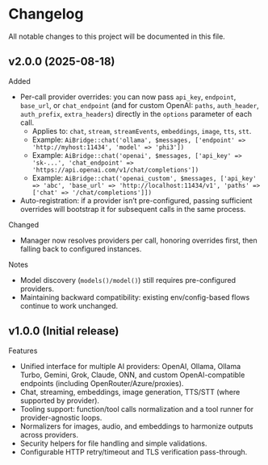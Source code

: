# Changelog

All notable changes to this project will be documented in this file.

## v2.0.0 (2025-08-18)

Added

- Per-call provider overrides: you can now pass `api_key`, `endpoint`, `base_url`, or `chat_endpoint` (and for custom OpenAI: `paths`, `auth_header`, `auth_prefix`, `extra_headers`) directly in the `options` parameter of each call.
  - Applies to: `chat`, `stream`, `streamEvents`, `embeddings`, `image`, `tts`, `stt`.
  - Example: `AiBridge::chat('ollama', $messages, ['endpoint' => 'http://myhost:11434', 'model' => 'phi3'])`
  - Example: `AiBridge::chat('openai', $messages, ['api_key' => 'sk-...', 'chat_endpoint' => 'https://api.openai.com/v1/chat/completions'])`
  - Example: `AiBridge::chat('openai_custom', $messages, ['api_key' => 'abc', 'base_url' => 'http://localhost:11434/v1', 'paths' => ['chat' => '/chat/completions']])`
- Auto-registration: if a provider isn’t pre-configured, passing sufficient overrides will bootstrap it for subsequent calls in the same process.

Changed

- Manager now resolves providers per call, honoring overrides first, then falling back to configured instances.

Notes

- Model discovery (`models()/model()`) still requires pre-configured providers.
- Maintaining backward compatibility: existing env/config-based flows continue to work unchanged.

## v1.0.0 (Initial release)

Features

- Unified interface for multiple AI providers: OpenAI, Ollama, Ollama Turbo, Gemini, Grok, Claude, ONN, and custom OpenAI-compatible endpoints (including OpenRouter/Azure/proxies).
- Chat, streaming, embeddings, image generation, TTS/STT (where supported by provider).
- Tooling support: function/tool calls normalization and a tool runner for provider-agnostic loops.
- Normalizers for images, audio, and embeddings to harmonize outputs across providers.
- Security helpers for file handling and simple validations.
- Configurable HTTP retry/timeout and TLS verification pass-through.
